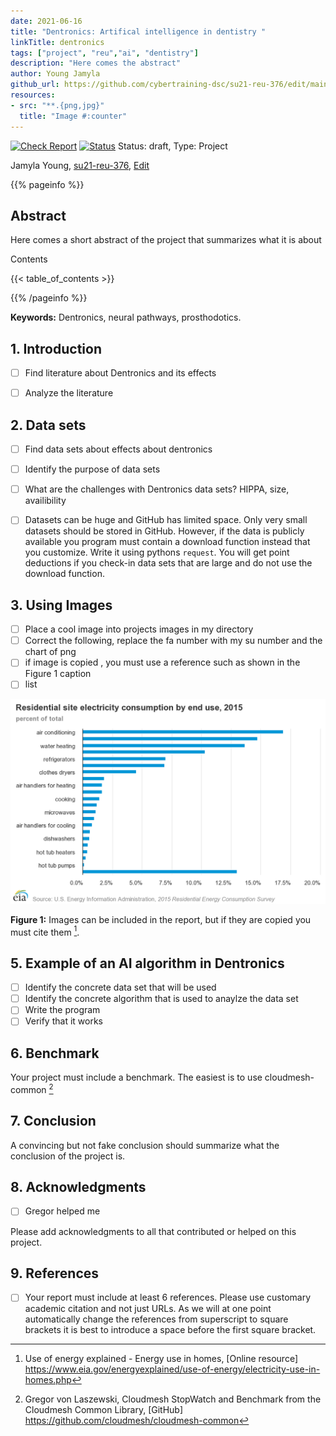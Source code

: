 ```yaml
---
date: 2021-06-16
title: "Dentronics: Artifical intelligence in dentistry "
linkTitle: dentronics
tags: ["project", "reu","ai", "dentistry"]
description: "Here comes the abstract"
author: Young Jamyla
github_url: https://github.com/cybertraining-dsc/su21-reu-376/edit/main/project/index.md
resources:
- src: "**.{png,jpg}"
  title: "Image #:counter"
---
```


[![Check Report](https://github.com/cybertraining-dsc/su21-reu-376/workflows/Check%20Report/badge.svg)](https://github.com/cybertraining-dsc/su21-reu-376/actions)
[![Status](https://github.com/cybertraining-dsc/su21-reu-376/workflows/Status/badge.svg)](https://github.com/cybertraining-dsc/su21-reu-376/actions)
Status: draft, Type: Project


Jamyla Young, [su21-reu-376](https://github.com/cybertraining-dsc/su21-reu-376), [Edit](https://github.com/cybertraining-dsc/su21-reu-376/blob/main/project/index.md)

{{% pageinfo %}}

## Abstract

Here comes a short abstract of the project that summarizes what it is about

Contents

{{< table_of_contents >}}

{{% /pageinfo %}}

**Keywords:** Dentronics, neural pathways, prosthodotics. 

## 1. Introduction

 - [ ] Find literature about Dentronics and its effects
 - [ ] Analyze the literature


## 2. Data sets

- [ ] Find data sets about effects about dentronics
- [ ] Identify the purpose of data sets
- [ ] What are the challenges with Dentronics data sets? HIPPA, size, availibility
- [ ] Datasets can be huge and GitHub has limited space. Only very small datasets should be stored in  GitHub. However, if the data is publicly available you program must contain a download function instead that you customize.
Write it using pythons `request`. You will get point deductions if you check-in data sets that are large and do not use
the download function.



## 3. Using Images

- [ ] Place a cool image into projects images in my directory
- [ ] Correct the following, replace the fa number with my su number and the chart of png
- [ ] if image is copied , you must use a reference such as shown in the Figure 1 caption
- [ ] list 

![Figure 1](https://github.com/cybertraining-dsc/fa20-523-314/raw/main/project/images/chart.png)

**Figure 1:** Images can be included in the report, but if they are copied you must cite them [^1].

## 5. Example of an AI algorithm in Dentronics

- [ ] Identify the concrete data set that will be used
- [ ] Identify the concrete algorithm that is used to anaylze the data set
- [ ] Write the program
- [ ] Verify that it works

## 6. Benchmark

Your project must include a benchmark. The easiest is to use cloudmesh-common [^2]
 
## 7. Conclusion

A convincing but not fake conclusion should summarize what the conclusion of the project is.

## 8. Acknowledgments

- [ ] Gregor helped me

Please add acknowledgments to all that contributed or helped on this project.  

## 9. References

-[ ]  Your report must include at least 6 references. Please use customary academic citation and not                  just URLs. As we will at one point automatically change the references from superscript to square brackets it is best to introduce a space before the first square bracket.

[^1]: Use of energy explained - Energy use in homes, [Online resource] 
      <https://www.eia.gov/energyexplained/use-of-energy/electricity-use-in-homes.php>


[^2]: Gregor von Laszewski, Cloudmesh StopWatch and Benchmark from the Cloudmesh Common Library, [GitHub] 
      <https://github.com/cloudmesh/cloudmesh-common>


